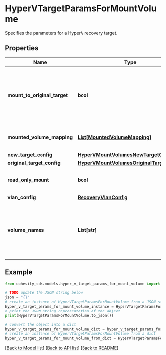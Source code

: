 # HyperVTargetParamsForMountVolume

Specifies the parameters for a HyperV recovery target.

## Properties

Name | Type | Description | Notes
------------ | ------------- | ------------- | -------------
**mount_to_original_target** | **bool** | Specifies whether to mount to the original target. If true, originalTargetConfig must be specified. If false, newTargetConfig must be specified. | 
**mounted_volume_mapping** | [**List[MountedVolumeMapping]**](MountedVolumeMapping.md) | Specifies the mapping of original volumes and mounted volumes | [optional] [readonly] 
**new_target_config** | [**HyperVMountVolumesNewTargetConfig**](HyperVMountVolumesNewTargetConfig.md) |  | [optional] 
**original_target_config** | [**HyperVMountVolumesOriginalTargetConfig**](HyperVMountVolumesOriginalTargetConfig.md) |  | [optional] 
**read_only_mount** | **bool** | Specifies whether to perform a read-only mount. Default is false. | [optional] 
**vlan_config** | [**RecoveryVlanConfig**](RecoveryVlanConfig.md) |  | [optional] 
**volume_names** | **List[str]** | Specifies the names of volumes that need to be mounted. If this is not specified then all volumes that are part of the source VM will be mounted on the target VM. | [optional] 

## Example

```python
from cohesity_sdk.models.hyper_v_target_params_for_mount_volume import HyperVTargetParamsForMountVolume

# TODO update the JSON string below
json = "{}"
# create an instance of HyperVTargetParamsForMountVolume from a JSON string
hyper_v_target_params_for_mount_volume_instance = HyperVTargetParamsForMountVolume.from_json(json)
# print the JSON string representation of the object
print(HyperVTargetParamsForMountVolume.to_json())

# convert the object into a dict
hyper_v_target_params_for_mount_volume_dict = hyper_v_target_params_for_mount_volume_instance.to_dict()
# create an instance of HyperVTargetParamsForMountVolume from a dict
hyper_v_target_params_for_mount_volume_from_dict = HyperVTargetParamsForMountVolume.from_dict(hyper_v_target_params_for_mount_volume_dict)
```
[[Back to Model list]](../README.md#documentation-for-models) [[Back to API list]](../README.md#documentation-for-api-endpoints) [[Back to README]](../README.md)



